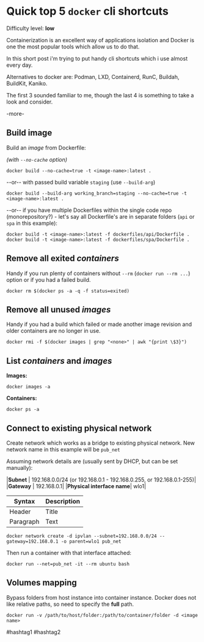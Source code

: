 # Quick top 5 `docker` cli shortcuts

Difficulty level: **low**

Containerization is an excellent way of applications isolation and Docker is one
the most popular tools which allow us to do that.

In this short post i'm trying to put handy cli shortcuts which i use almost
every day.

Alternatives to docker are: Podman, LXD, Containerd, RunC, Buildah, BuildKit,
Kaniko.

The first 3 sounded familiar to me, though the last 4 is something to take
a look and consider.

-more-

## Build image

Build an _image_ from Dockerfile:

_(with `--no-cache` option)_
```
docker build --no-cache=true -t <image-name>:latest .
```

--or-- with passed build variable `staging` (use `--build-arg`)

```
docker build --build-arg working_branch=staging --no-cache=true -t <image-name>:latest .
```

--or-- if you have multiple Dockerfiles within the single code repo
(monorepository?) - let's say all Dockerfile's are in separate folders (`api` or
`spa` in this example):

```
docker build -t <image-name>:latest -f dockerfiles/api/Dockerfile .
docker build -t <image-name>:latest -f dockerfiles/spa/Dockerfile .
```


## Remove all exited _containers_

Handy if you run plenty of containers without `--rm` (`docker run --rm ...`)
option or if you had a failed build.

```
docker rm $(docker ps -a -q -f status=exited)
```


## Remove all unused _images_

Handy if you had  a build which failed or made another image revision and older
containers are no longer in use.

```
docker rmi -f $(docker images | grep "<none>" | awk "{print \$3}")
```

## List _containers_ and _images_

**Images:**
```
docker images -a
```

**Containers:**
```
docker ps -a
```

## Connect to existing physical network

Create network which works as a bridge to existing physical network. New network
name in this example will be `pub_net`

Assuming network details are (usually sent by DHCP, but can be set manually):


|**Subnet** | 192.168.0.0/24 (or 192.168.0.1 - 192.168.0.255, or 192.168.0.1-255)|
|**Gateway** | 192.168.0.1|
|**Physical interface name**| wlo1|


|Syntax   |Description|
|-|-|
|Header   |Title|
|Paragraph|Text| 


```
docker network create -d ipvlan --subnet=192.168.0.0/24 --gateway=192.168.0.1 -o parent=wlo1 pub_net
```

Then run a container with that interface attached:
```
docker run --net=pub_net -it --rm ubuntu bash
```

## Volumes mapping
Bypass folders from host instance into container instance. Docker does not like
relative paths, so need to specify the **full** path.

```
docker run -v /path/to/host/folder:/path/to/container/folder -d <image name>
```


 #hashtag1 #hashtag2